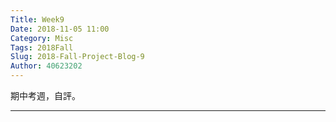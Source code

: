 ```yaml
---
Title: Week9
Date: 2018-11-05 11:00
Category: Misc
Tags: 2018Fall
Slug: 2018-Fall-Project-Blog-9
Author: 40623202
---
```


期中考週，自評。

<!-- PELICAN_END_SUMMARY -->


----





